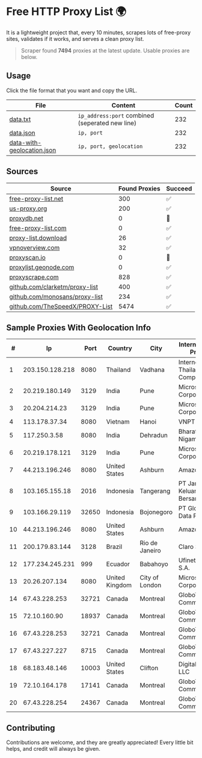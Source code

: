 
# Free HTTP Proxy List 🌍

It is a lightweight project that, every 10 minutes, scrapes lots of free-proxy sites, validates if it works, and serves a clean proxy list.


> Scraper found **7494** proxies at the latest update. Usable proxies are below.

## Usage

Click the file format that you want and copy the URL.


|File|Content|Count|
|----|-------|-----|
|[data.txt](https://raw.githubusercontent.com/themiralay/Proxy-List-World/master/data.txt)|`ip_address:port` combined (seperated new line)|232|
|[data.json](https://raw.githubusercontent.com/themiralay/Proxy-List-World/master/data.json)|`ip, port`|232|
|[data-with-geolocation.json](https://raw.githubusercontent.com/themiralay/Proxy-List-World/master/data-with-geolocation.json)|`ip, port, geolocation`|232|

## Sources

|Source|Found Proxies|Succeed|
|------|-------------|-------|
|[free-proxy-list.net](https://free-proxy-list.net)|300|✅|
|[us-proxy.org](https://www.us-proxy.org)|200|✅|
|[proxydb.net](http://proxydb.net)|0|🚫|
|[free-proxy-list.com](https://free-proxy-list.com/?page=&port=&type%5B%5D=http&type%5B%5D=https&up_time=0&search=Search)|0|✅|
|[proxy-list.download](https://www.proxy-list.download/HTTP)|26|✅|
|[vpnoverview.com](https://vpnoverview.com/privacy/anonymous-browsing/free-proxy-servers)|32|✅|
|[proxyscan.io](https://www.proxyscan.io)|0|🚫|
|[proxylist.geonode.com](https://proxylist.geonode.com/api/proxy-list?limit=300&page=1&sort_by=lastChecked&sort_type=desc&protocols=http,https)|0|✅|
|[proxyscrape.com](https://api.proxyscrape.com/v2/?request=displayproxies&protocol=http&timeout=10000&country=all&ssl=all&anonymity=all)|828|✅|
|[github.com/clarketm/proxy-list](https://raw.githubusercontent.com/clarketm/proxy-list/master/proxy-list-raw.txt)|400|✅|
|[github.com/monosans/proxy-list](https://raw.githubusercontent.com/monosans/proxy-list/main/proxies/http.txt)|234|✅|
|[github.com/TheSpeedX/PROXY-List](https://raw.githubusercontent.com/TheSpeedX/PROXY-List/master/http.txt)|5474|✅|


## Sample Proxies With Geolocation Info

|#|Ip|Port|Country|City|Internet Service Provider|
|-|--|----|-------|----|-------------------------|
|1|203.150.128.218|8080|Thailand|Vadhana|Internet Thailand Company Ltd|
|2|20.219.180.149|3129|India|Pune|Microsoft Corporation|
|3|20.204.214.23|3129|India|Pune|Microsoft Corporation|
|4|113.178.37.34|8080|Vietnam|Hanoi|VNPT|
|5|117.250.3.58|8080|India|Dehradun|Bharat Sanchar Nigam Ltd|
|6|20.219.178.121|3129|India|Pune|Microsoft Corporation|
|7|44.213.196.246|8080|United States|Ashburn|Amazon.com|
|8|103.165.155.18|2016|Indonesia|Tangerang|PT Jaringan Keluarga Bersama|
|9|103.166.29.119|32650|Indonesia|Bojonegoro|PT Global Media Data Prima|
|10|44.213.196.246|8080|United States|Ashburn|Amazon.com|
|11|200.179.83.144|3128|Brazil|Rio de Janeiro|Claro S.A.|
|12|177.234.245.231|999|Ecuador|Babahoyo|Ufinet Panama S.A.|
|13|20.26.207.134|8080|United Kingdom|City of London|Microsoft Corporation|
|14|67.43.228.253|32721|Canada|Montreal|GloboTech Communications|
|15|72.10.160.90|18937|Canada|Montreal|GloboTech Communications|
|16|67.43.228.253|32721|Canada|Montreal|GloboTech Communications|
|17|67.43.227.227|8715|Canada|Montreal|GloboTech Communications|
|18|68.183.48.146|10003|United States|Clifton|DigitalOcean, LLC|
|19|72.10.164.178|17141|Canada|Montreal|GloboTech Communications|
|20|67.43.228.254|24367|Canada|Montreal|GloboTech Communications|



## Contributing

Contributions are welcome, and they are greatly appreciated! Every
little bit helps, and credit will always be given.

